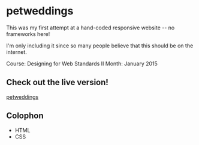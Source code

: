 # petweddings

This was my first attempt at a hand-coded responsive website -- no frameworks here!

I'm only including it since so many people believe that this should be on the internet.

Course:  Designing for Web Standards II
Month:  January 2015

## Check out the live version!
[petweddings](http://karhodes.github.io/mocksites/petweddings/)

## Colophon
  * HTML
  * CSS
